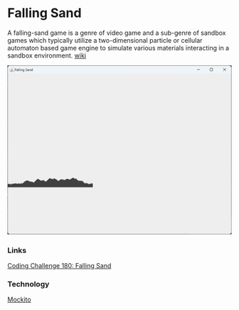 # Falling Sand

A falling-sand game is a genre of video game and a sub-genre of sandbox games which typically utilize a two-dimensional
particle or cellular automaton based game engine to simulate various materials interacting in a sandbox environment.
[wiki](https://en.wikipedia.org/wiki/Falling-sand_game)

![sand](screenshots/sand.png)

### Links

[Coding Challenge 180: Falling Sand](https://www.youtube.com/watch?v=L4u7Zy_b868)

### Technology

[Mockito](https://github/mockito/mockito)
